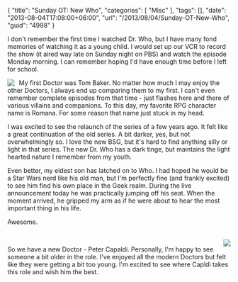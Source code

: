 {
	"title": "Sunday OT: New Who",
	"categories": [
		"Misc"
	],
	"tags": [],
	"date": "2013-08-04T17:08:00+06:00",
	"url": "/2013/08/04/Sunday-OT-New-Who",
	"guid": "4998"
}

I don't remember the first time I watched Dr. Who, but I have many fond memories of watching it as a young child. I would set up our VCR to record the show (it aired way late on Sunday night on PBS) and watch the episode Monday morning. I can remember hoping I'd have enough time before I left for school.
<!--more-->
<img src="http://static.raymondcamden.com/images/tom-baker2.jpg" style="float:left;margin-right:10px" />
 My first Doctor was Tom Baker. No matter how much I may enjoy the other Doctors, I always end up comparing them to my first. I can't even remember complete episodes from that time - just flashes here and there of various villains and companions. To this day, my favorite RPG character name is Romana. For some reason that name just stuck in my head. 

I was excited to see the relaunch of the series of a few years ago. It felt like a great continuation of the old series. A bit darker, yes, but not overwhelmingly so. I love the new BSG, but it's hard to find anything silly or light in that series. The new Dr. Who has a dark tinge, but maintains the light hearted nature I remember from my youth.

Even better, my eldest son has latched on to Who. I had hoped he would be a Star Wars nerd like his old man, but I'm perfectly fine (and frankly excited) to see him find his own place in the Geek realm. During the live announcement today he was practically jumping off his seat. When the moment arrived, he gripped my arm as if he were about to hear the most important thing in his life.

Awesome.

<br clear="all" />

<img src="http://static.raymondcamden.com/images/Capaldi Crop Sm1.jpg"  style="float:right;margin-left: 10px;" />

So we have a new Doctor - Peter Capaldi. Personally, I'm happy to see someone a bit older in the role. I've enjoyed all the modern Doctors but felt like they were getting a bit too young. I'm excited to see where Capldi takes this role and wish him the best.

<br clear="all" />